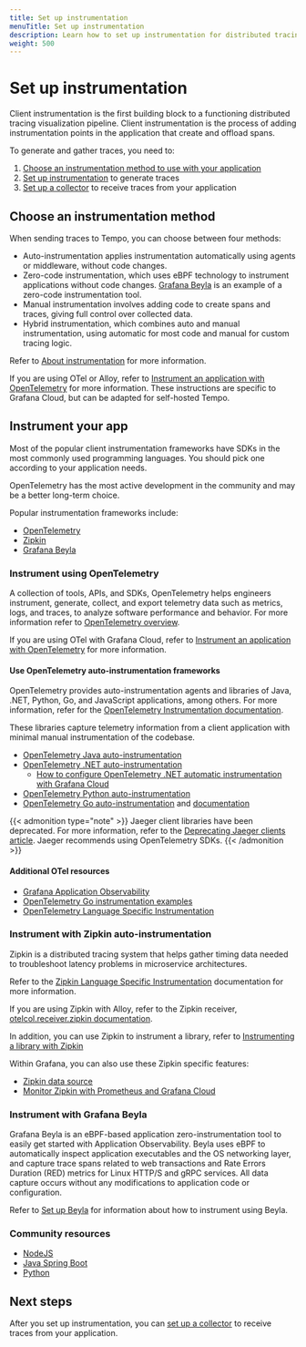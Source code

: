 ```yaml
---
title: Set up instrumentation
menuTitle: Set up instrumentation
description: Learn how to set up instrumentation for distributed tracing.
weight: 500
---
```


# Set up instrumentation

Client instrumentation is the first building block to a functioning distributed tracing visualization pipeline.
Client instrumentation is the process of adding instrumentation points in the application that create and offload spans.

To generate and gather traces, you need to:

1. [Choose an instrumentation method to use with your application](../choose-instrumentation-method/)
1. [Set up instrumentation](./set-up-instrumentation/) to generate traces
1. [Set up a collector](../set-up-collector/) to receive traces from your application

## Choose an instrumentation method

When sending traces to Tempo, you can choose between four methods:

* Auto-instrumentation applies instrumentation automatically using agents or middleware, without code changes.
* Zero-code instrumentation, which uses eBPF technology to instrument applications without code changes. [Grafana Beyla](https://grafana.com/docs/beyla/latest/) is an example of a zero-code instrumentation tool.
* Manual instrumentation involves adding code to create spans and traces, giving full control over collected data.
* Hybrid instrumentation, which combines auto and manual instrumentation, using automatic for most code and manual for custom tracing logic.

Refer to [About instrumentation](../about-instrumentation/) for more information.

If you are using OTel or Alloy, refer to [Instrument an application with OpenTelemetry](https://grafana.com/docs/opentelemetry/instrument/) for more information.
These instructions are specific to Grafana Cloud, but can be adapted for self-hosted Tempo.

## Instrument your app

Most of the popular client instrumentation frameworks have SDKs in the most commonly used programming languages.
You should pick one according to your application needs.

OpenTelemetry has the most active development in the community and may be a better long-term choice.

Popular instrumentation frameworks include:
* [OpenTelemetry](https://opentelemetry.io/docs/concepts/instrumenting/)
* [Zipkin](https://zipkin.io/pages/tracers_instrumentation)
* [Grafana Beyla](https://grafana.com/docs/beyla/)

### Instrument using OpenTelemetry

A collection of tools, APIs, and SDKs, OpenTelemetry helps engineers instrument, generate, collect, and export telemetry data such as metrics, logs, and traces, to analyze software performance and behavior.
For more information refer to [OpenTelemetry overview](https://grafana.com/oss/opentelemetry/).

If you are using OTel with Grafana Cloud, refer to [Instrument an application with OpenTelemetry](https://grafana.com/docs/opentelemetry/instrument/) for more information.

#### Use OpenTelemetry auto-instrumentation frameworks

OpenTelemetry provides auto-instrumentation agents and libraries of Java, .NET, Python, Go, and JavaScript applications, among others.
For more information, refer for the [OpenTelemetry Instrumentation documentation](https://opentelemetry.io/docs/instrumentation/).

These libraries capture telemetry
information from a client application with minimal manual instrumentation of the codebase.

* [OpenTelemetry Java auto-instrumentation](https://github.com/open-telemetry/opentelemetry-java-instrumentation)
* [OpenTelemetry .NET auto-instrumentation](https://github.com/open-telemetry/opentelemetry-dotnet-instrumentation)
  * [How to configure OpenTelemetry .NET automatic instrumentation with Grafana Cloud](/blog/2023/10/31/how-to-configure-opentelemetry-.net-automatic-instrumentation-with-grafana-cloud)
* [OpenTelemetry Python auto-instrumentation](https://github.com/open-telemetry/opentelemetry-python-contrib)
* [OpenTelemetry Go auto-instrumentation](https://github.com/open-telemetry/opentelemetry-go-instrumentation) and [documentation](https://opentelemetry.io/docs/instrumentation/go/getting-started/)

{{< admonition type="note" >}}
Jaeger client libraries have been deprecated. For more information, refer to the [Deprecating Jaeger clients article](https://www.jaegertracing.io/docs/1.50/client-libraries/#deprecating-jaeger-clients). Jaeger recommends using OpenTelemetry SDKs.
{{< /admonition >}}

#### Additional OTel resources

- [Grafana Application Observability](https://grafana.com/docs/grafana-cloud/monitor-applications/application-observability/)
- [OpenTelemetry Go instrumentation examples](https://github.com/open-telemetry/opentelemetry-go-instrumentation/tree/main/examples)
- [OpenTelemetry Language Specific Instrumentation](https://opentelemetry.io/docs/instrumentation/)

### Instrument with Zipkin auto-instrumentation

Zipkin is a distributed tracing system that helps gather timing data needed to troubleshoot latency problems in microservice architectures.

Refer to the [Zipkin Language Specific Instrumentation](https://zipkin.io/pages/tracers_instrumentation.html) documentation for more information.

If you are using Zipkin with Alloy, refer to the Zipkin receiver, [otelcol.receiver.zipkin documentation](https://grafana.com/docs/alloy/<ALlOY_VERSION>/reference/components/otelcol/otelcol.receiver.zipkin/).

In addition, you can use Zipkin to instrument a library, refer to [Instrumenting a library with Zipkin](https://zipkin.io/pages/instrumenting.html)

Within Grafana, you can also use these Zipkin specific features:
* [Zipkin data source](https://grafana.com/docs/grafana/latest/datasources/zipkin/)
* [Monitor Zipkin with Prometheus and Grafana Cloud](https://grafana.com/docs/grafana-cloud/send-data/metrics/metrics-prometheus/prometheus-config-examples/the-zipkin-community-zipkin/)

### Instrument with Grafana Beyla

Grafana Beyla is an eBPF-based application zero-instrumentation tool to easily get started with Application Observability. Beyla uses eBPF to automatically inspect application executables and the OS networking layer, and capture trace spans related to web transactions and Rate Errors Duration (RED) metrics for Linux HTTP/S and gRPC services. All data capture occurs without any modifications to application code or configuration.

Refer to [Set up Beyla](https://grafana.com/docs/beyla/<BEYLA_VERSION>/setup/) for information about how to instrument using Beyla.

<!-- update these blog links
## Grafana Blog

The Grafana blog periodically features instrumentation posts.

- [How to configure OpenTelemetry .NET automatic instrumentation with Grafana Cloud](https://grafana.com/blog/2023/10/31/how-to-configure-opentelemetry-.net-automatic-instrumentation-with-grafana-cloud)
- [Java Spring Boot Auto-Instrumentation](https://grafana.com/blog/2021/02/03/auto-instrumenting-a-java-spring-boot-application-for-traces-and-logs-using-opentelemetry-and-grafana-tempo/)
- [Go + OpenMetrics Exemplars](https://grafana.com/blog/2020/11/09/trace-discovery-in-grafana-tempo-using-prometheus-exemplars-loki-2.0-queries-and-more/)
- [.NET](https://grafana.com/blog/2021/02/11/instrumenting-a-.net-web-api-using-opentelemetry-tempo-and-grafana-cloud/)
- [Python](https:/grafana.com/blog/2021/05/04/get-started-with-distributed-tracing-and-grafana-tempo-using-foobar-a-demo-written-in-python/)
-->
### Community resources

- [NodeJS](https://github.com/mnadeem/nodejs-opentelemetry-tempo)
- [Java Spring Boot](https://github.com/mnadeem/boot-opentelemetry-tempo)
- [Python](https://github.com/dgzlopes/foobar-demo)

## Next steps

After you set up instrumentation, you can [set up a collector](../set-up-collector/) to receive traces from your application.